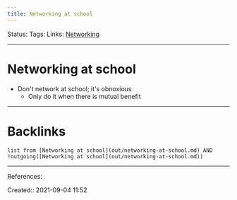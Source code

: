 ```yaml
---
title: Networking at school
---
```

Status: 
Tags: 
Links: [Networking](out/networking.md)
___
# Networking at school
- Don't network at school; it's obnoxious
	- Only do it when there is mutual benefit
___
# Backlinks
```dataview
list from [Networking at school](out/networking-at-school.md) AND !outgoing([Networking at school](out/networking-at-school.md))
```
___
References:

Created:: 2021-09-04 11:52

